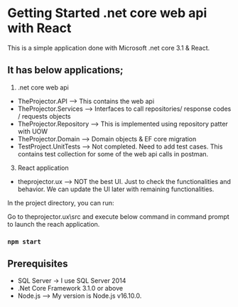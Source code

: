 # Getting Started .net core web api with React

This is a simple application done with Microsoft .net core 3.1 & React.

## It has below applications;

1. .net core web api
  - TheProjector.API --> This contains the web api 
  - TheProjector.Services --> Interfaces to call repositories/ response codes / requests objects 
  - TheProjector.Repository --> This is implemented using repository patter with UOW
  - TheProjector.Domain --> Domain objects & EF core migration 
  - TestProject.UnitTests --> Not completed. Need to add test cases. This contains test collection for some of the web api calls in postman.
3. React application
  - theprojector.ux --> NOT the best UI. Just to check the functionalities and behavior. We can update the UI later with remaining functionalities.

In the project directory, you can run:

Go to theprojector.ux\src and execute below command in command prompt to launch the reach application. 

### `npm start`

## Prerequisites 
  - SQL Server -> I use SQL Server 2014 
  - .Net Core Framework 3.1.0 or above
  - Node.js --> My version is Node.js v16.10.0.
